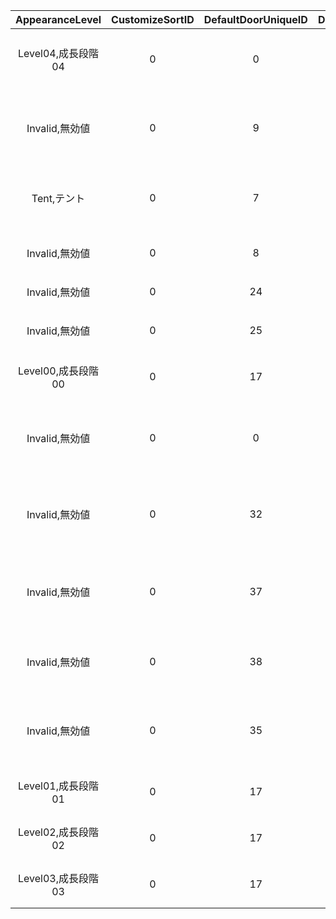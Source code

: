 | AppearanceLevel | CustomizeSortID | DefaultDoorUniqueID | DefaultRoofUniqueID | DefaultWallUniqueID | HousePartsType | UniqueID | DoorBellName | Name |
|:--:|:--:|:--:|:--:|:--:|:--:|:--:|:--:|:--:|
| Level04,成長段階04 | 0 | 0 | 0 | 0 | 0 | 0 | 'DoorBell_House_Standard1_Pl' | 'スタンダード1' | 
| Invalid,無効値 | 0 | 9 | 19 | 14 | 1 | 1 | 'DoorBell_House_Standard1_Npc' | 'NPCスタンダード１' | 
| Tent,テント | 0 | 7 | 4 | 7 | 0 | 3 | '' | 'プレイヤテント' | 
| Invalid,無効値 | 0 | 8 | 5 | 8 | 1 | 4 | '' | 'NPCテント' | 
| Invalid,無効値 | 0 | 24 | 9 | 11 | 1 | 5 | '' | 'NPC売地' | 
| Invalid,無効値 | 0 | 25 | 18 | 12 | 1 | 6 | '' | 'NPC売約済み' | 
| Level00,成長段階00 | 0 | 17 | 10 | 13 | 0 | 7 | 'DoorBell_House_Standard1_Pl' | '成長段階00' | 
| Invalid,無効値 | 0 | 0 | 27 | 24 | 1 | 9 | 'DoorBell_House_Standard2_Npc' | 'NPCスタンダード２' | 
| Invalid,無効値 | 0 | 32 | 30 | 27 | 1 | 10 | 'DoorBell_House_Oriental1_Npc' | 'NPCオリエンタル１' | 
| Invalid,無効値 | 0 | 37 | 33 | 30 | 0 | 11 | '' | 'プレイヤ家移設予定地' | 
| Invalid,無効値 | 0 | 38 | 34 | 31 | 1 | 12 | '' | 'NPC家移設予定地' | 
| Invalid,無効値 | 0 | 35 | 35 | 32 | 1 | 13 | 'DoorBell_House_Fantasy1_Npc' | 'NPCファンタジー１' | 
| Level01,成長段階01 | 0 | 17 | 38 | 35 | 0 | 14 | 'DoorBell_House_Standard1_Pl' | '成長段階01' | 
| Level02,成長段階02 | 0 | 17 | 47 | 64 | 0 | 15 | 'DoorBell_House_Standard1_Pl' | '成長段階02' | 
| Level03,成長段階03 | 0 | 17 | 39 | 37 | 0 | 16 | 'DoorBell_House_Standard1_Pl' | '成長段階03' | 
